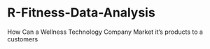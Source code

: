 # R-Fitness-Data-Analysis
How Can a Wellness Technology Company Market it’s products to a customers
